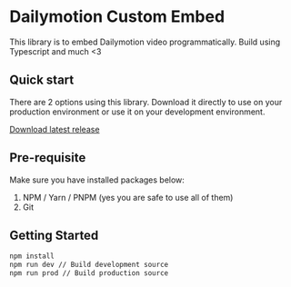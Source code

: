 # Dailymotion Custom Embed

This library is to embed Dailymotion video programmatically. Build using Typescript and much <3

## Quick start

There are 2 options using this library. Download it directly to use on your production environment or use it on your development environment. 

[Download latest release](https://github.com/DMVS-APAC/dm-custom-embed/archive/v1.0.0.zip)

## Pre-requisite

Make sure you have installed packages below:

1. NPM / Yarn / PNPM (yes you are safe to use all of them)
2. Git

## Getting Started

```bash
npm install
npm run dev // Build development source
npm run prod // Build production source
```




